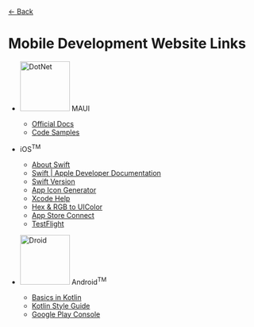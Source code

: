 [← Back](/README.md)

# Mobile Development Website Links

- <img src="https://github.com/dotnet/brand/blob/main/logo/dotnet-logo.png" alt="DotNet" title="DotNet" width="100" /> MAUI

  - [Official Docs](https://docs.microsoft.com/en-us/dotnet/maui/)
  - [Code Samples](https://github.com/dotnet/maui-samples)

- iOS<sup>TM</sup>

  - [About Swift](https://docs.swift.org/swift-book/index.html)
  - [Swift | Apple Developer Documentation](https://developer.apple.com/documentation/swift)
  - [Swift Version](https://swiftversion.net/)
  - [App Icon Generator](https://appicon.co/)
  - [Xcode Help](https://help.apple.com/xcode/mac/current/)
  - [Hex & RGB to UIColor](https://www.uicolor.io/)
  - [App Store Connect](https://appstoreconnect.apple.com/login)
  - [TestFlight](https://testflight.apple.com/)

- <img src="https://developer.android.com/static/images/brand/Android_Robot.png" alt="Droid" title="Droid" width="100"> Android<sup>TM</sup>

  - [Basics in Kotlin](https://developer.android.com/courses/android-basics-kotlin/course)
  - [Kotlin Style Guide](https://developer.android.com/kotlin/style-guide)
  - [Google Play Console](https://play.google.com/console/about/)
